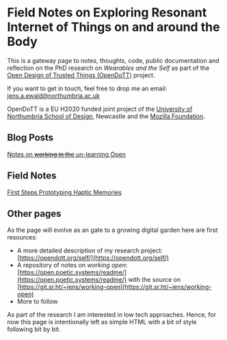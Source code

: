 # Field Notes on Exploring Resonant Internet of Things on and around the Body


This is a gateway page to notes, thoughts, code, public documentation and reflection on the PhD research on _Wearables and the Self_ as part of the [Open Design of Trusted Things (OpenDoTT)](https://opendott.org) project.

If you want to get in touch, feel free to drop me an email: [jens.a.ewald@northumbria.ac.uk](mailto:jens.a.ewald@northumbria.ac.uk)

OpenDoTT is a EU H2020 funded joint project of the [University of Northumbria School of Design](https://northumbria.ac.uk/about-us/academic-departments/northumbria-school-of-design/), Newcastle and the [Mozilla Foundation](https://foundation.mozilla.org/).

## Blog Posts

[Notes on ~~working in the~~ un-learning Open](posts/unlearning-open)

## Field Notes

[First Steps Prototyping Haptic Memories](notes/20201130180325-haptic-memories-prototyping)

## Other pages

As the page will evolve as an gate to a growing digital garden here are first resources:

- A more detailed description of my research project: [https://opendott.org/self/](https://opendott.org/self/)
- A repository of notes on _working open_: [https://open.poetic.systems/readme/](https://open.poetic.systems/readme/) with the source on [https://git.sr.ht/~jens/working-open](https://git.sr.ht/~jens/working-open)
- More to follow

As part of the research I am interested in low tech approaches. Hence, for now this page is intentionally left as simple HTML with a bit of style following bit by bit.